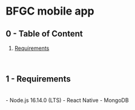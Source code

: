 # BFGC mobile app 

## 0 - Table of Content <a id="toc"></a>

1. <a href="#1">Requirements</a>

<br/>

## 1 - Requirements <a id="1"></a>

<br/>
- Node.js 16.14.0 (LTS)
- React Native
- MongoDB
